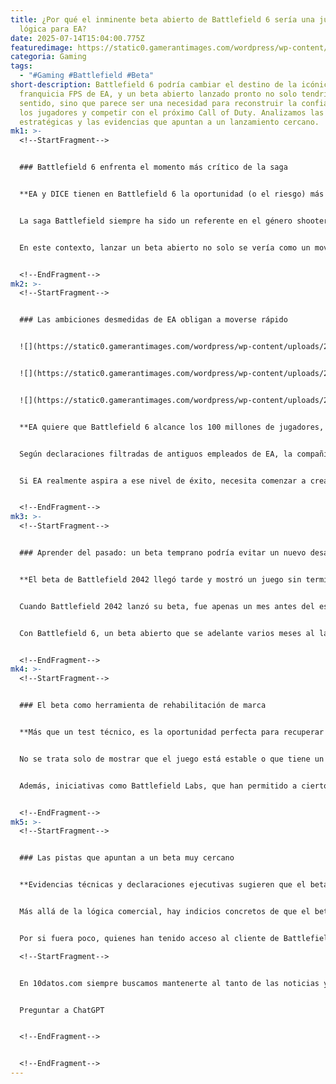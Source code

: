 ```yaml
---
title: ¿Por qué el inminente beta abierto de Battlefield 6 sería una jugada
  lógica para EA?
date: 2025-07-14T15:04:00.775Z
featuredimage: https://static0.gamerantimages.com/wordpress/wp-content/uploads/2025/07/a-1-7.jpg?q=49&fit=crop&w=1140&h=&dpr=2
categoria: Gaming
tags:
  - "#Gaming #Battlefield #Beta"
short-description: Battlefield 6 podría cambiar el destino de la icónica
  franquicia FPS de EA, y un beta abierto lanzado pronto no solo tendría
  sentido, sino que parece ser una necesidad para reconstruir la confianza de
  los jugadores y competir con el próximo Call of Duty. Analizamos las razones
  estratégicas y las evidencias que apuntan a un lanzamiento cercano.
mk1: >-
  <!--StartFragment-->


  ### Battlefield 6 enfrenta el momento más crítico de la saga


  **EA y DICE tienen en Battlefield 6 la oportunidad (o el riesgo) más grande hasta ahora**


  La saga Battlefield siempre ha sido un referente en el género shooter en primera persona, pero tras los tropiezos evidentes de Battlefield 2042, la confianza de muchos jugadores quedó severamente afectada. Ahora, con Battlefield 6 en camino, EA parece estar apostando todo a recuperar esa base de fans desencantada, mientras mira de reojo la amenaza que representa Call of Duty: Black Ops 7.


  En este contexto, lanzar un beta abierto no solo se vería como un movimiento lógico, sino como un paso indispensable para demostrar que la franquicia ha aprendido de sus errores pasados. Después del lanzamiento accidentado del último título, EA no puede permitirse otra decepción técnica ni en jugabilidad.


  <!--EndFragment-->
mk2: >-
  <!--StartFragment-->


  ### Las ambiciones desmedidas de EA obligan a moverse rápido


  ![](https://static0.gamerantimages.com/wordpress/wp-content/uploads/2025/07/bgr09eabgr0abg0q.jpg?q=49&fit=crop&w=750&h=422&dpr=2)


  ![](https://static0.gamerantimages.com/wordpress/wp-content/uploads/2025/06/battlefield-conquest.jpg?q=49&fit=crop&w=750&h=422&dpr=2)


  ![](https://static0.gamerantimages.com/wordpress/wp-content/uploads/2025/05/battlefield-1.jpg?q=49&fit=crop&w=750&h=422&dpr=2)


  **EA quiere que Battlefield 6 alcance los 100 millones de jugadores, superando con creces a su antecesor**


  Según declaraciones filtradas de antiguos empleados de EA, la compañía espera que Battlefield 6 consiga alcanzar la asombrosa cifra de 100 millones de jugadores. Esta meta no solo multiplica varias veces lo logrado por Battlefield 2042 (que rondó los 22 millones), sino que coloca a la franquicia en competencia directa con el próximo Call of Duty.


  Si EA realmente aspira a ese nivel de éxito, necesita comenzar a crear expectación y a cimentar su base de jugadores desde ya. Un beta abierto temprano sería el vehículo perfecto para enganchar tanto a veteranos como a nuevos jugadores, asegurando que el día del lanzamiento oficial haya ya una comunidad activa y entusiasta.


  <!--EndFragment-->
mk3: >-
  <!--StartFragment-->


  ### Aprender del pasado: un beta temprano podría evitar un nuevo desastre


  **El beta de Battlefield 2042 llegó tarde y mostró un juego sin terminar, algo que no pueden repetir**


  Cuando Battlefield 2042 lanzó su beta, fue apenas un mes antes del estreno oficial. El resultado fue desastroso: jugadores que detectaron problemas técnicos graves, bugs constantes y una falta general de pulido. Esto terminó dañando la reputación del juego incluso antes de salir a la venta.


  Con Battlefield 6, un beta abierto que se adelante varios meses al lanzamiento permitiría corregir errores críticos a tiempo. Además, enviaría un mensaje claro de transparencia y confianza en el producto, algo que EA y DICE necesitan desesperadamente para limpiar la imagen de la saga.


  <!--EndFragment-->
mk4: >-
  <!--StartFragment-->


  ### El beta como herramienta de rehabilitación de marca


  **Más que un test técnico, es la oportunidad perfecta para recuperar la fe del público**


  No se trata solo de mostrar que el juego está estable o que tiene un multijugador fluido. Un beta abierto sería el escaparate ideal para demostrar que Battlefield 6 ha sido diseñado escuchando a la comunidad, con modos sólidos y una jugabilidad que retome la esencia táctica y destructiva que enamoró a tantos fans.


  Además, iniciativas como Battlefield Labs, que han permitido a ciertos jugadores probar versiones tempranas del juego, son el primer paso de esa reconciliación. Un beta abierto global consolidaría ese trabajo y serviría como un verdadero acto de buena voluntad para quienes se sintieron traicionados por las últimas entregas.


  <!--EndFragment-->
mk5: >-
  <!--StartFragment-->


  ### Las pistas que apuntan a un beta muy cercano


  **Evidencias técnicas y declaraciones ejecutivas sugieren que el beta está a la vuelta de la esquina**


  Más allá de la lógica comercial, hay indicios concretos de que el beta de Battlefield 6 podría llegar muy pronto. Durante una reciente llamada con inversionistas, el propio CEO de EA, Andrew Wilson, aseguró que el juego se lanzará antes de marzo de 2026 y que su presentación oficial ocurrirá este verano. Esto ya apunta a una campaña de marketing intensiva que podría incluir un beta inmediato.


  Por si fuera poco, quienes han tenido acceso al cliente de Battlefield Labs descubrieron recientemente líneas de código que mencionan explícitamente “Battlefield 6 Open Beta”. Esto confirma que, al menos a nivel técnico, ya se están haciendo preparativos para habilitar esta prueba abierta, lo que hace plausible que llegue en cuestión de semanas.\

  <!--StartFragment-->


  En 10datos.com siempre buscamos mantenerte al tanto de las noticias y análisis más relevantes del mundo gamer. Si eres fan de los shooters, te conviene seguir de cerca cualquier novedad sobre Battlefield 6. Todo indica que EA no puede permitirse otro tropiezo, y un beta abierto lanzado pronto podría ser la jugada maestra que defina el futuro de la franquicia.


  Preguntar a ChatGPT


  <!--EndFragment-->


  <!--EndFragment-->
---
```

